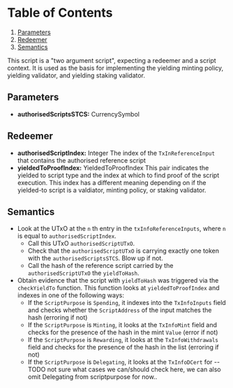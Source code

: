# Table of Contents

1. [Parameters](#org0673dab)
2. [Redeemer](#org45e406a)
3. [Semantics](#org8648bdd)

This script is a "two argument script", expecting a redeemer and a script context.
It is used as the basis for implementing the yielding minting policy, yielding validator, and yielding staking validator.

<a id="org0673dab"></a>

## Parameters

- **authorisedScriptsSTCS:** CurrencySymbol

<a id="org45e406a"></a>

## Redeemer

- **authorisedScriptIndex:** Integer
    The index of the `TxInReferenceInput` that contains the authorised reference script
- **yieldedToProofIndex:** YieldedToProofIndex
    This pair indicates the yielded to script type and the index at which to find proof
    of the script execution.
    This index has a different meaning depending on if the yielded-to script is a valdiator,
    minting policy, or staking validator.

<a id="org8648bdd"></a>

## Semantics

- Look at the UTxO at the `n` th entry in the `txInfoReferenceInputs`, where `n` is equal to `authorisedScriptIndex`.
  - Call this UTxO `authorisedScriptUTxO`.
  - Check that the `authorisedScriptUTxO` is carrying exactly one token with the `authorisedScriptsSTCS`. Blow up if not.
  - Call the hash of the reference script carried by the `authorisedScriptUTxO` the `yieldToHash`.
- Obtain evidence that the script with `yieldToHash` was triggered via the `checkYieldTo` function.
    This function looks at `yieldedToProofIndex` and indexes in one of the following ways:
  - If the `ScriptPurpose` is `Spending`, it indexes into the `TxInfoInputs` field and checks whether the `ScriptAddress` of the input matches the hash (erroring if not)
  - If the `ScriptPurpose` is `Minting`, it looks at the `TxInfoMint` field and checks for the presence of the hash in the mint `Value` (error if not)
  - If the `ScriptPurpose` is `Rewarding`, it looks  at the `TxInfoWithdrawals` field and checks for the presence of the hash in the list (erroring if not)
  - If the `ScriptPurpose` is `Delegating`, it looks at the `TxInfoDCert` for -- TODO not sure what cases we can/should check here, we can also omit Delegating from scriptpurpose for now..
